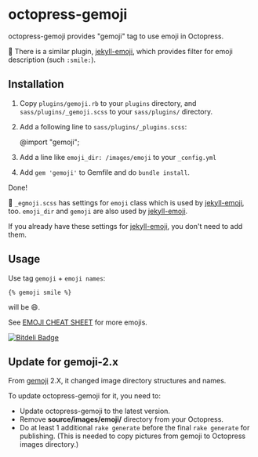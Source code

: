 octopress-gemoji
================

octopress-gemoji provides "gemoji" tag to use emoji in Octopress.

:memo:
There is a similar plugin, [jekyll-emoji](https://github.com/chriskempson/jekyll-emoji), which provides filter for emoji description (such `:smile:`).

## Installation

1. Copy `plugins/gemoji.rb` to your `plugins` directory,
and `sass/plugins/_gemoji.scss` to your `sass/plugins/` directory.

1. Add a following line to `sass/plugins/_plugins.scss`:

    @import "gemoji";

1. Add a line like `emoji_dir: /images/emoji` to your `_config.yml`

1. Add `gem 'gemoji'` to Gemfile and do `bundle install`.

Done!

:memo: `_egmoji.scss` has settings for `emoji` class which is used by [jekyll-emoji](https://github.com/chriskempson/jekyll-emoji), too.
`emoji_dir` and `gemoji` are also used by [jekyll-emoji](https://github.com/chriskempson/jekyll-emoji).

If you already have these settings for [jekyll-emoji](https://github.com/chriskempson/jekyll-emoji), you don't need to add them.

## Usage

Use tag `gemoji` + `emoji names`:

    {% gemoji smile %}
will be :smile:.

See [EMOJI CHEAT SHEET](http://www.emoji-cheat-sheet.com/) for more emojis.


[![Bitdeli Badge](https://d2weczhvl823v0.cloudfront.net/rcmdnk/octopress-gemoji/trend.png)](https://bitdeli.com/free "Bitdeli Badge")

## Update for gemoji-2.x

From [gemoji](https://github.com/github/gemoji) 2.X,
it changed image directory structures and names.

To update octopress-gemoji for it, you need to:

- Update octopress-gemoji to the latest version.
- Remove **source/images/emoji/** directory from your Octopress.
- Do at least 1 additional `rake generate` before the final `rake generate` for publishing.
(This is needed to copy pictures from gemoji to Octopress images directory.)



